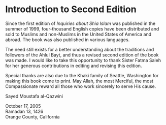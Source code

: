 Introduction to Second Edition
==============================

Since the first edition of *Inquiries about Shia Islam* was published in
the summer of 1999, four-thousand English copies have been distributed
and sold to Muslims and non-Muslims in the United States of America and
abroad. The book was also published in various languages.

The need still exists for a better understanding about the traditions
and followers of the Ahlul Bayt, and thus a revised second edition of
the book was made. I would like to take this opportunity to thank Sister
Fatma Saleh for her generous contributions in editing and revising this
edition.

Special thanks are also due to the Khaki family of Seattle, Washington
for making this book come to print. May Allah, the most Merciful, the
most Compassionate reward all those who work sincerely to serve His
cause.

Sayed Moustafa al-Qazwini

October 17, 2005  
 Ramadan 13, 1426  
 Orange County, California


